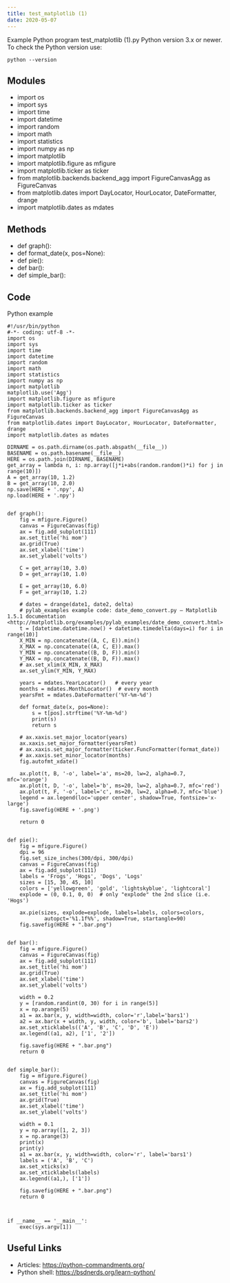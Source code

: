```yaml
---
title: test_matplotlib (1)
date: 2020-05-07
---
```

Example Python program test_matplotlib (1).py
Python version 3.x or newer.
To check the Python version use:

    python --version

## Modules

* import os
* import sys
* import time
* import datetime
* import random
* import math
* import statistics
* import numpy as np
* import matplotlib
* import matplotlib.figure as mfigure
* import matplotlib.ticker as ticker
* from matplotlib.backends.backend_agg import FigureCanvasAgg as FigureCanvas
* from matplotlib.dates import DayLocator, HourLocator, DateFormatter, drange
* import matplotlib.dates as mdates

## Methods

* def graph():
* def format_date(x, pos=None):
* def pie():
* def bar():
* def simple_bar():

## Code

Python example

    #!/usr/bin/python
    #-*- coding: utf-8 -*-
    import os
    import sys
    import time
    import datetime
    import random
    import math
    import statistics
    import numpy as np
    import matplotlib
    matplotlib.use('Agg')
    import matplotlib.figure as mfigure
    import matplotlib.ticker as ticker
    from matplotlib.backends.backend_agg import FigureCanvasAgg as FigureCanvas
    from matplotlib.dates import DayLocator, HourLocator, DateFormatter, drange
    import matplotlib.dates as mdates
    
    DIRNAME = os.path.dirname(os.path.abspath(__file__))
    BASENAME = os.path.basename(__file__)
    HERE = os.path.join(DIRNAME, BASENAME)
    get_array = lambda n, i: np.array([j*i+abs(random.random()*i) for j in range(10)])
    A = get_array(10, 1.2)
    B = get_array(10, 2.0)
    np.save(HERE + '.npy', A)
    np.load(HERE + '.npy')
    
    
    def graph():
        fig = mfigure.Figure()
        canvas = FigureCanvas(fig)
        ax = fig.add_subplot(111)
        ax.set_title('hi mom')
        ax.grid(True)
        ax.set_xlabel('time')
        ax.set_ylabel('volts')
    
        C = get_array(10, 3.0)
        D = get_array(10, 1.0)
    
        E = get_array(10, 6.0)
        F = get_array(10, 1.2)
    
        # dates = drange(date1, date2, delta)
        # pylab_examples example code: date_demo_convert.py — Matplotlib 1.5.1 documentation <http://matplotlib.org/examples/pylab_examples/date_demo_convert.html>
        t = [datetime.datetime.now() + datetime.timedelta(days=i) for i in range(10)]
        X_MIN = np.concatenate((A, C, E)).min()
        X_MAX = np.concatenate((A, C, E)).max()
        Y_MIN = np.concatenate((B, D, F)).min()
        Y_MAX = np.concatenate((B, D, F)).max()
        # ax.set_xlim(X_MIN, X_MAX)
        ax.set_ylim(Y_MIN, Y_MAX)
    
        years = mdates.YearLocator()   # every year
        months = mdates.MonthLocator()  # every month
        yearsFmt = mdates.DateFormatter('%Y-%m-%d')
        
        def format_date(x, pos=None):
            s = t[pos].strftime('%Y-%m-%d')
            print(s)
            return s
    
        # ax.xaxis.set_major_locator(years)
        ax.xaxis.set_major_formatter(yearsFmt)
        # ax.xaxis.set_major_formatter(ticker.FuncFormatter(format_date))
        # ax.xaxis.set_minor_locator(months)
        fig.autofmt_xdate()
    
        ax.plot(t, B, '-o', label='a', ms=20, lw=2, alpha=0.7, mfc='orange')
        ax.plot(t, D, '-o', label='b', ms=20, lw=2, alpha=0.7, mfc='red')
        ax.plot(t, F, '-o', label='c', ms=20, lw=2, alpha=0.7, mfc='blue')
        legend = ax.legend(loc='upper center', shadow=True, fontsize='x-large')
        fig.savefig(HERE + '.png')
    
        return 0
    
    
    def pie():
        fig = mfigure.Figure()
        dpi = 96
        fig.set_size_inches(300/dpi, 300/dpi)
        canvas = FigureCanvas(fig)
        ax = fig.add_subplot(111)
        labels = 'Frogs', 'Hogs', 'Dogs', 'Logs'
        sizes = [15, 30, 45, 10]
        colors = ['yellowgreen', 'gold', 'lightskyblue', 'lightcoral']
        explode = (0, 0.1, 0, 0)  # only "explode" the 2nd slice (i.e. 'Hogs')
        
        ax.pie(sizes, explode=explode, labels=labels, colors=colors,
                autopct='%1.1f%%', shadow=True, startangle=90)
        fig.savefig(HERE + ".bar.png")
    
    
    def bar():
        fig = mfigure.Figure()
        canvas = FigureCanvas(fig)
        ax = fig.add_subplot(111)
        ax.set_title('hi mom')
        ax.grid(True)
        ax.set_xlabel('time')
        ax.set_ylabel('volts')
    
        width = 0.2
        y = [random.randint(0, 30) for i in range(5)]
        x = np.arange(5)
        a1 = ax.bar(x, y, width=width, color='r',label='bars1')
        a2 = ax.bar(x + width, y, width, color='b', label='bars2')
        ax.set_xticklabels(('A', 'B', 'C', 'D', 'E'))
        ax.legend((a1, a2), ['1', '2'])
    
        fig.savefig(HERE + ".bar.png")
        return 0
    
    
    def simple_bar():
        fig = mfigure.Figure()
        canvas = FigureCanvas(fig)
        ax = fig.add_subplot(111)
        ax.set_title('hi mom')
        ax.grid(True)
        ax.set_xlabel('time')
        ax.set_ylabel('volts')
    
        width = 0.1
        y = np.array([1, 2, 3])
        x = np.arange(3)
        print(x)
        print(y)
        a1 = ax.bar(x, y, width=width, color='r', label='bars1')
        labels = ('A', 'B', 'C')
        ax.set_xticks(x)
        ax.set_xticklabels(labels)
        ax.legend((a1,), ['1'])
    
        fig.savefig(HERE + ".bar.png")
        return 0
    
    
    
    if __name__ == '__main__':
        exec(sys.argv[1])
    

## Useful Links

- Articles: https://python-commandments.org/
- Python shell: https://bsdnerds.org/learn-python/
